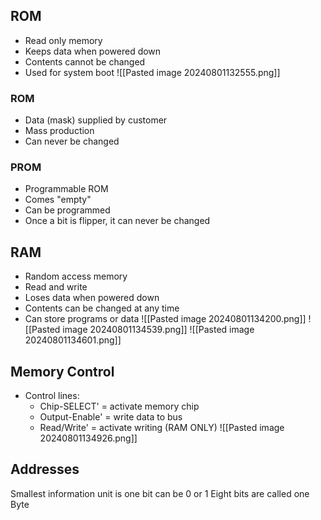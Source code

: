 ## ROM
- Read only memory
- Keeps data when powered down
- Contents cannot be changed
- Used for system boot
![[Pasted image 20240801132555.png]]
### ROM
- Data (mask) supplied by customer
- Mass production
- Can never be changed
### PROM
- Programmable ROM
- Comes "empty"
- Can be programmed
- Once a bit is flipper, it can never be changed

## RAM
- Random access memory
- Read and write
- Loses data when powered down
- Contents can be changed at any time
- Can store programs or data
![[Pasted image 20240801134200.png]]
![[Pasted image 20240801134539.png]]
![[Pasted image 20240801134601.png]]

## Memory Control
- Control lines:
	- Chip-SELECT' = activate memory chip
	- Output-Enable' = write data to bus
	- Read/Write' = activate writing (RAM ONLY)
![[Pasted image 20240801134926.png]]
## Addresses 
Smallest information unit is one bit can be 0 or 1
Eight bits are called one Byte